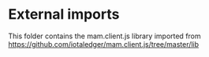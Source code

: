 # External imports

This folder contains the mam.client.js library imported from 
https://github.com/iotaledger/mam.client.js/tree/master/lib

